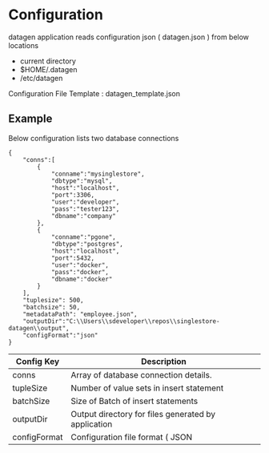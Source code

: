 # Configuration

datagen application reads configuration json ( datagen.json ) from below locations

- current directory
- $HOME/.datagen
- /etc/datagen

Configuration File Template : datagen_template.json

Example
---

Below configuration lists two database connections

```
{
    "conns":[
        {
            "conname":"mysinglestore",
            "dbtype":"mysql",
            "host":"localhost",
            "port":3306,
            "user":"developer",
            "pass":"tester123",
            "dbname":"company"
        },
        {
            "conname":"pgone",
            "dbtype":"postgres",
            "host":"localhost",
            "port":5432,
            "user":"docker",
            "pass":"docker",
            "dbname":"docker"
        }
    ],
    "tuplesize": 500,
    "batchsize": 50,
    "metadataPath": "employee.json",
    "outputDir":"C:\\Users\\sdeveloper\\repos\\singlestore-datagen\\output",
    "configFormat":"json"
}
```


|Config Key| Description |
|---|---|
|conns| Array of database connection details.|
|tupleSize| Number of value sets in insert statement|
|batchSize| Size of Batch of insert statements|
|outputDir| Output directory for files generated by application|
|configFormat| Configuration file format ( JSON | YAML )|
